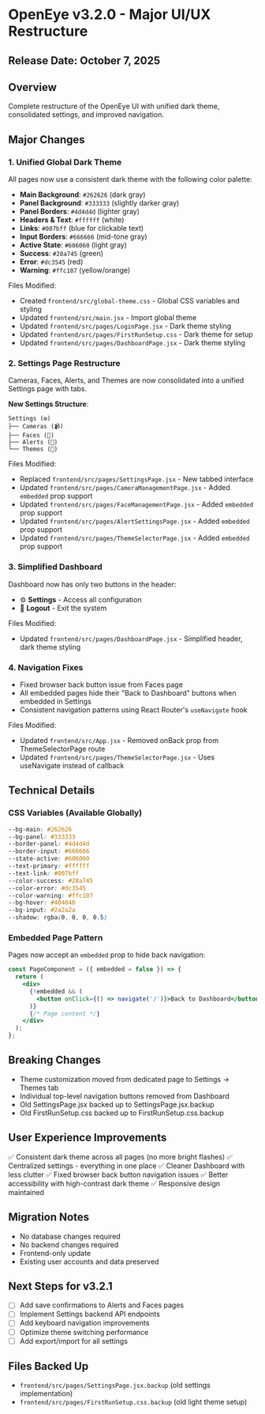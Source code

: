 # OpenEye v3.2.0 - Major UI/UX Restructure

## Release Date: October 7, 2025

## Overview
Complete restructure of the OpenEye UI with unified dark theme, consolidated settings, and improved navigation.

## Major Changes

### 1. **Unified Global Dark Theme** 
All pages now use a consistent dark theme with the following color palette:

- **Main Background**: `#262626` (dark gray)
- **Panel Background**: `#333333` (slightly darker gray)
- **Panel Borders**: `#4d4d4d` (lighter gray)
- **Headers & Text**: `#ffffff` (white)
- **Links**: `#007bff` (blue for clickable text)
- **Input Borders**: `#666666` (mid-tone gray)
- **Active State**: `#606060` (light gray)
- **Success**: `#28a745` (green)
- **Error**: `#dc3545` (red)
- **Warning**: `#ffc107` (yellow/orange)

Files Modified:
- Created `frontend/src/global-theme.css` - Global CSS variables and styling
- Updated `frontend/src/main.jsx` - Import global theme
- Updated `frontend/src/pages/LoginPage.jsx` - Dark theme styling
- Updated `frontend/src/pages/FirstRunSetup.css` - Dark theme for setup
- Updated `frontend/src/pages/DashboardPage.jsx` - Dark theme styling

### 2. **Settings Page Restructure**
Cameras, Faces, Alerts, and Themes are now consolidated into a unified Settings page with tabs.

**New Settings Structure**:
```
Settings (⚙️)
├── Cameras (📹)
├── Faces (👤)
├── Alerts (🔔)
└── Themes (🎨)
```

Files Modified:
- Replaced `frontend/src/pages/SettingsPage.jsx` - New tabbed interface
- Updated `frontend/src/pages/CameraManagementPage.jsx` - Added `embedded` prop support
- Updated `frontend/src/pages/FaceManagementPage.jsx` - Added `embedded` prop support
- Updated `frontend/src/pages/AlertSettingsPage.jsx` - Added `embedded` prop support
- Updated `frontend/src/pages/ThemeSelectorPage.jsx` - Added `embedded` prop support

### 3. **Simplified Dashboard**
Dashboard now has only two buttons in the header:
- ⚙️ **Settings** - Access all configuration
- 🚪 **Logout** - Exit the system

Files Modified:
- Updated `frontend/src/pages/DashboardPage.jsx` - Simplified header, dark theme styling

### 4. **Navigation Fixes**
- Fixed browser back button issue from Faces page
- All embedded pages hide their "Back to Dashboard" buttons when embedded in Settings
- Consistent navigation patterns using React Router's `useNavigate` hook

Files Modified:
- Updated `frontend/src/App.jsx` - Removed onBack prop from ThemeSelectorPage route
- Updated `frontend/src/pages/ThemeSelectorPage.jsx` - Uses useNavigate instead of callback

## Technical Details

### CSS Variables (Available Globally)
```css
--bg-main: #262626
--bg-panel: #333333
--border-panel: #4d4d4d
--border-input: #666666
--state-active: #606060
--text-primary: #ffffff
--text-link: #007bff
--color-success: #28a745
--color-error: #dc3545
--color-warning: #ffc107
--bg-hover: #404040
--bg-input: #2a2a2a
--shadow: rgba(0, 0, 0, 0.5)
```

### Embedded Page Pattern
Pages now accept an `embedded` prop to hide back navigation:

```jsx
const PageComponent = ({ embedded = false }) => {
  return (
    <div>
      {!embedded && (
        <button onClick={() => navigate('/')}>Back to Dashboard</button>
      )}
      {/* Page content */}
    </div>
  );
};
```

## Breaking Changes
- Theme customization moved from dedicated page to Settings → Themes tab
- Individual top-level navigation buttons removed from Dashboard
- Old SettingsPage.jsx backed up to SettingsPage.jsx.backup
- Old FirstRunSetup.css backed up to FirstRunSetup.css.backup

## User Experience Improvements
✅ Consistent dark theme across all pages (no more bright flashes)
✅ Centralized settings - everything in one place
✅ Cleaner Dashboard with less clutter
✅ Fixed browser back button navigation issues
✅ Better accessibility with high-contrast dark theme
✅ Responsive design maintained

## Migration Notes
- No database changes required
- No backend changes required
- Frontend-only update
- Existing user accounts and data preserved

## Next Steps for v3.2.1
- [ ] Add save confirmations to Alerts and Faces pages
- [ ] Implement Settings backend API endpoints
- [ ] Add keyboard navigation improvements
- [ ] Optimize theme switching performance
- [ ] Add export/import for all settings

## Files Backed Up
- `frontend/src/pages/SettingsPage.jsx.backup` (old settings implementation)
- `frontend/src/pages/FirstRunSetup.css.backup` (old light theme setup)
